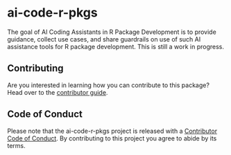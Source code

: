 # ai-code-r-pkgs

<!-- badges: start -->
<!-- badges: end -->

The goal of AI Coding Assistants in R Package Development is to provide guidance, collect use cases, and share guardrails on use of such AI assistance tools for R package development. This is still a work in progress.

## Contributing

Are you interested in learning how you can contribute to this package? Head over to the [contributor guide](github/CONTRIBUTING.md).

## Code of Conduct

Please note that the ai-code-r-pkgs project is released with a
[Contributor Code of Conduct](CODE_OF_CONDUCT.md). By contributing to this
project you agree to abide by its terms.
